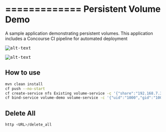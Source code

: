 =============
Persistent Volume Demo
=============

A sample application demonstrating persistent volumes.  This application includes a Concourse CI pipeline for automated deployment

<kbd>![alt-text](https://github.com/azwickey-pivotal/volume-demo/blob/master/ci.png)</kbd>

<kbd>![alt-text](https://github.com/azwickey-pivotal/volume-demo/blob/master/app.png)</kbd>


## How to use

```bash
mvn clean install
cf push --no-start
cf create-service nfs Existing volume-service -c '{"share":"192.168.7.37/export/vol1"}'
cf bind-service volume-demo volume-service -c '{"uid":"1000","gid":"1000"}'
```

## Delete All
```bash
http <URL>/delete_all
```